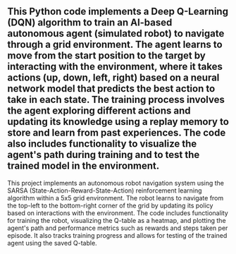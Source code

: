 This Python code implements a Deep Q-Learning (DQN) algorithm to train an AI-based autonomous agent (simulated robot) to navigate through a grid environment. The agent learns to move from the start position to the target by interacting with the environment, where it takes actions (up, down, left, right) based on a neural network model that predicts the best action to take in each state. The training process involves the agent exploring different actions and updating its knowledge using a replay memory to store and learn from past experiences. The code also includes functionality to visualize the agent's path during training and to test the trained model in the environment.
-----------------------------------------------------------------

This project implements an autonomous robot navigation system using the SARSA (State-Action-Reward-State-Action) reinforcement learning algorithm within a 5x5 grid environment. The robot learns to navigate from the top-left to the bottom-right corner of the grid by updating its policy based on interactions with the environment. The code includes functionality for training the robot, visualizing the Q-table as a heatmap, and plotting the agent's path and performance metrics such as rewards and steps taken per episode. It also tracks training progress and allows for testing of the trained agent using the saved Q-table.
